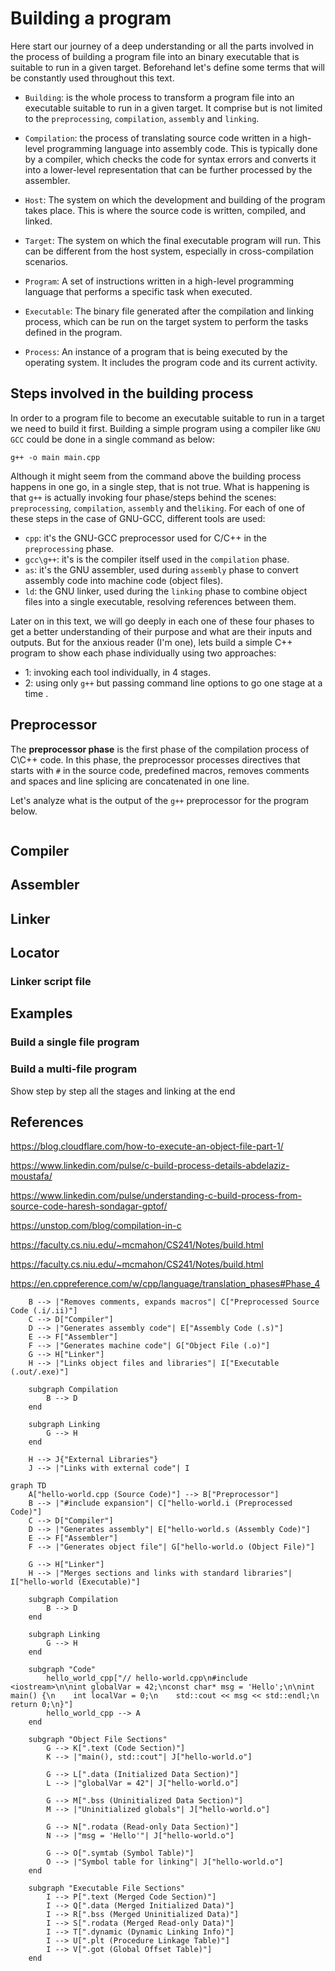 # Building a program

Here start our journey of a deep understanding or all the parts involved in the
process of building a program file into an binary executable that is suitable to
run in a given target. Beforehand let's define some terms that will be
constantly used throughout this text.

- `Building`: is the whole process to transform a program file into an
executable suitable to run in a given target. It comprise but is not limited to
the `preprocessing`, `compilation`, `assembly` and `linking`.

- `Compilation`: the process of translating source code written in a high-level
programming language into assembly code. This is typically done by a compiler,
which checks the code for syntax errors and converts it into a lower-level
representation that can be further processed by the assembler.

- `Host`: The system on which the development and building of the program takes
place. This is where the source code is written, compiled, and linked.

- `Target`: The system on which the final executable program will run. This can
be different from the host system, especially in cross-compilation scenarios.

- `Program`: A set of instructions written in a high-level programming language
that performs a specific task when executed.

- `Executable`: The binary file generated after the compilation and linking
process, which can be run on the target system to perform the tasks defined in
the program.

- `Process`: An instance of a program that is being executed by the operating
system. It includes the program code and its current activity.

## Steps involved in the building process

In order to a program file to become an executable suitable to run in a target
we need to build it first. Building a simple program using a compiler like
`GNU GCC` could be done in a single command as below:

```shell
g++ -o main main.cpp
```

Although it might seem from the command above the building process happens in
one go, in a single step, that is not true. What is happening is that `g++` is
actually invoking four phase/steps behind the scenes: `preprocessing`,
`compilation`, `assembly` and the`liking`. For each of one of these steps in
the case of GNU-GCC, different tools are used:

- `cpp`: it's the GNU-GCC preprocessor used for C/C++ in the `preprocessing`
phase.
- `gcc\g++`: it's is the compiler itself used in the `compilation` phase.
- `as`: it's the GNU assembler, used during `assembly` phase to convert assembly
code into machine code (object files).
- `ld`: the GNU linker, used during the `linking` phase to combine object files
into a single executable, resolving references between them.

Later on in this text, we will go deeply in each one of these four phases to get
a better understanding of their purpose and what are their inputs and outputs.
But for the anxious reader (I'm one), lets build a simple C++ program to show
each phase individually using two approaches:

- 1: invoking each tool individually, in 4 stages.
- 2: using only `g++` but passing command line options to go one stage at a time
.



## Preprocessor

The **preprocessor phase** is the first phase of the compilation process of
C\C++ code. In this phase, the preprocessor processes directives that starts
with `#` in the source code, predefined macros, removes comments and spaces
and line splicing are concatenated in one line.


Let's analyze what is the output of the `g++` preprocessor for the program
below.

```

```

## Compiler


## Assembler


## Linker


## Locator

### Linker script file



## Examples

### Build a single file program

### Build a multi-file program

Show step by step all the stages and
linking at the end


## References

https://blog.cloudflare.com/how-to-execute-an-object-file-part-1/

https://www.linkedin.com/pulse/c-build-process-details-abdelaziz-moustafa/

https://www.linkedin.com/pulse/understanding-c-build-process-from-source-code-haresh-sondagar-gptof/

https://unstop.com/blog/compilation-in-c

https://faculty.cs.niu.edu/~mcmahon/CS241/Notes/build.html

https://faculty.cs.niu.edu/~mcmahon/CS241/Notes/build.html

https://en.cppreference.com/w/cpp/language/translation_phases#Phase_4


``` mermaid
    B --> |"Removes comments, expands macros"| C["Preprocessed Source Code (.i/.ii)"]
    C --> D["Compiler"]
    D --> |"Generates assembly code"| E["Assembly Code (.s)"]
    E --> F["Assembler"]
    F --> |"Generates machine code"| G["Object File (.o)"]
    G --> H["Linker"]
    H --> |"Links object files and libraries"| I["Executable (.out/.exe)"]

    subgraph Compilation
        B --> D
    end

    subgraph Linking
        G --> H
    end

    H --> J{"External Libraries"}
    J --> |"Links with external code"| I
```

```mermaid
graph TD
    A["hello-world.cpp (Source Code)"] --> B["Preprocessor"]
    B --> |"#include expansion"| C["hello-world.i (Preprocessed Code)"]
    C --> D["Compiler"]
    D --> |"Generates assembly"| E["hello-world.s (Assembly Code)"]
    E --> F["Assembler"]
    F --> |"Generates object file"| G["hello-world.o (Object File)"]

    G --> H["Linker"]
    H --> |"Merges sections and links with standard libraries"| I["hello-world (Executable)"]

    subgraph Compilation
        B --> D
    end

    subgraph Linking
        G --> H
    end

    subgraph "Code"
        hello_world_cpp["// hello-world.cpp\n#include <iostream>\n\nint globalVar = 42;\nconst char* msg = 'Hello';\n\nint main() {\n    int localVar = 0;\n    std::cout << msg << std::endl;\n    return 0;\n}"]
        hello_world_cpp --> A
    end

    subgraph "Object File Sections"
        G --> K[".text (Code Section)"]
        K --> |"main(), std::cout"| J["hello-world.o"]

        G --> L[".data (Initialized Data Section)"]
        L --> |"globalVar = 42"| J["hello-world.o"]

        G --> M[".bss (Uninitialized Data Section)"]
        M --> |"Uninitialized globals"| J["hello-world.o"]

        G --> N[".rodata (Read-only Data Section)"]
        N --> |"msg = 'Hello'"| J["hello-world.o"]

        G --> O[".symtab (Symbol Table)"]
        O --> |"Symbol table for linking"| J["hello-world.o"]
    end

    subgraph "Executable File Sections"
        I --> P[".text (Merged Code Section)"]
        I --> Q[".data (Merged Initialized Data)"]
        I --> R[".bss (Merged Uninitialized Data)"]
        I --> S[".rodata (Merged Read-only Data)"]
        I --> T[".dynamic (Dynamic Linking Info)"]
        I --> U[".plt (Procedure Linkage Table)"]
        I --> V[".got (Global Offset Table)"]
    end
```